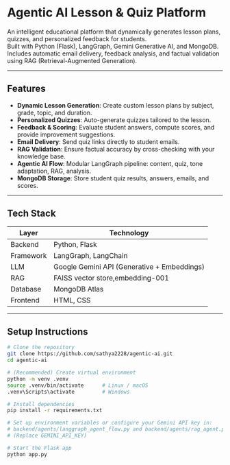 # Agentic AI Lesson & Quiz Platform

An intelligent educational platform that dynamically generates lesson plans, quizzes, and personalized feedback for students.  
Built with Python (Flask),  LangGraph,  Gemini Generative AI, and  MongoDB.  
Includes automatic email delivery, feedback analysis, and factual validation using RAG (Retrieval-Augmented Generation).

---

##  Features

-  **Dynamic Lesson Generation**: Create custom lesson plans by subject, grade, topic, and duration.
-  **Personalized Quizzes**: Auto-generate quizzes tailored to the lesson.
-  **Feedback & Scoring**: Evaluate student answers, compute scores, and provide improvement suggestions.
-  **Email Delivery**: Send quiz links directly to student emails.
-  **RAG Validation**: Ensure factual accuracy by cross-checking with your knowledge base.
-  **Agentic AI Flow**: Modular LangGraph pipeline: content, quiz, tone adaptation, RAG, analysis.
-  **MongoDB Storage**: Store student quiz results, answers, emails, and scores.

---

##  Tech Stack

| Layer           | Technology                                                   |
|-----------------|--------------------------------------------------------------|
| Backend         | Python, Flask                                                |
|Framework        | LangGraph, LangChain                                         |
| LLM             | Google Gemini API (Generative + Embeddings)                  |
| RAG             | FAISS vector store,embedding-001                             |
| Database        | MongoDB Atlas                                                |
| Frontend        | HTML, CSS                                                    |


---

##  Setup Instructions

```bash
# Clone the repository
git clone https://github.com/sathya2228/agentic-ai.git
cd agentic-ai

# (Recommended) Create virtual environment
python -m venv .venv
source .venv/bin/activate      # Linux / macOS
.venv\Scripts\activate         # Windows

# Install dependencies
pip install -r requirements.txt

# Set up environment variables or configure your Gemini API key in:
# backend/agents/langgraph_agent_flow.py and backend/agents/rag_agent.py
# (Replace GEMINI_API_KEY)

# Start the Flask app
python app.py

